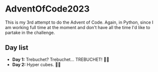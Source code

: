# AdventOfCode2023

This is my 3rd attempt to do the Advent of Code. Again, in Python, since I am working full time at the moment and don't have all the time I'd like to partake in the challenge.

## Day list

- **Day 1:** Trebuchet? Trebuchet... TREBUCHET! 🌟🌟
- **Day 2:** Hyper cubes. 🌟🌟